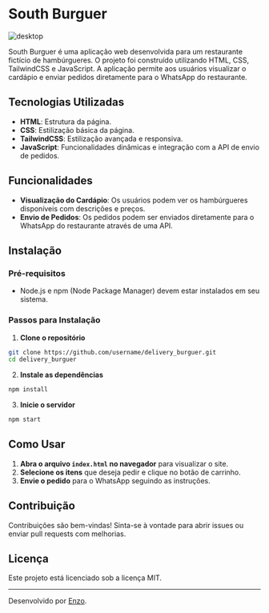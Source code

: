 
# South Burguer

![desktop](https://github.com/user-attachments/assets/39977b3d-e453-49c8-ba64-39617e1b1483)


South Burguer é uma aplicação web desenvolvida para um restaurante fictício de hambúrgueres. O projeto foi construído utilizando HTML, CSS, TailwindCSS e JavaScript. A aplicação permite aos usuários visualizar o cardápio e enviar pedidos diretamente para o WhatsApp do restaurante.

## Tecnologias Utilizadas

- **HTML**: Estrutura da página.
- **CSS**: Estilização básica da página.
- **TailwindCSS**: Estilização avançada e responsiva.
- **JavaScript**: Funcionalidades dinâmicas e integração com a API de envio de pedidos.

## Funcionalidades

- **Visualização do Cardápio**: Os usuários podem ver os hambúrgueres disponíveis com descrições e preços.
- **Envio de Pedidos**: Os pedidos podem ser enviados diretamente para o WhatsApp do restaurante através de uma API.

## Instalação

### Pré-requisitos

- Node.js e npm (Node Package Manager) devem estar instalados em seu sistema.

### Passos para Instalação

1. **Clone o repositório**

```bash
git clone https://github.com/username/delivery_burguer.git
cd delivery_burguer
```

2. **Instale as dependências**

```bash
npm install
```

3. **Inicie o servidor**

```bash
npm start
```


## Como Usar

1. **Abra o arquivo `index.html` no navegador** para visualizar o site.
2. **Selecione os itens** que deseja pedir e clique no botão de carrinho.
3. **Envie o pedido** para o WhatsApp seguindo as instruções.

## Contribuição

Contribuições são bem-vindas! Sinta-se à vontade para abrir issues ou enviar pull requests com melhorias.

## Licença

Este projeto está licenciado sob a licença MIT.

---

Desenvolvido por [Enzo](https://github.com/enzocdutra).
